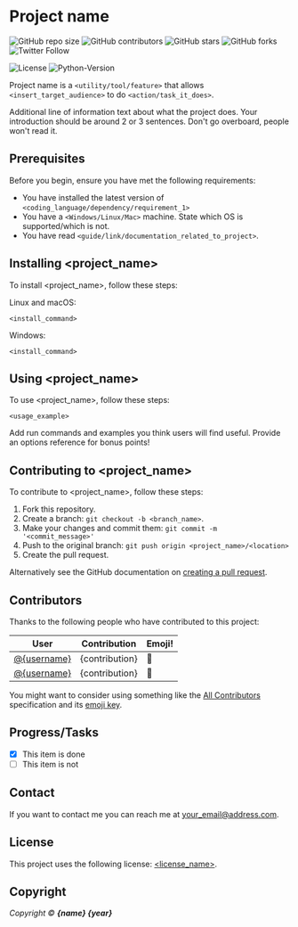 # Project name

<!--- These are examples. See https://shields.io for others or to customize this set of shields. You might want to include dependencies, project status and licence info here. Logos can be found at https://simpleicons.org/ --->
![GitHub repo size](https://img.shields.io/github/repo-size/{user}/{repo}?style=plastic&logo=appveyor)
![GitHub contributors](https://img.shields.io/github/contributors/{user}/{repo}?style=plastic&logo=appveyor)
![GitHub stars](https://img.shields.io/github/stars/{user}/{repo}?style=social)
![GitHub forks](https://img.shields.io/github/forks/{user}/{repo}?style=social)
![Twitter Follow](https://img.shields.io/twitter/follow/{userID}?style=social&link=http://left&link=http://right)
<!--- The following can really be anything you want. Format for this is https://img.shields.io/badge/<LABEL>-<MESSAGE>-<COLOR> --->
![License](https://img.shields.io/badge/license-licensetype-blue?style=plastic&logo=appveyor)
![Python-Version](https://img.shields.io/badge/language-version-blueviolet?style=plastic&logo=appveyor)

Project name is a `<utility/tool/feature>` that allows `<insert_target_audience>` to do `<action/task_it_does>`.

Additional line of information text about what the project does. Your introduction should be around 2 or 3 sentences. Don't go overboard, people won't read it.

## Prerequisites

Before you begin, ensure you have met the following requirements:
<!--- These are just example requirements. Add, duplicate or remove as required --->
* You have installed the latest version of `<coding_language/dependency/requirement_1>`
* You have a `<Windows/Linux/Mac>` machine. State which OS is supported/which is not.
* You have read `<guide/link/documentation_related_to_project>`.

## Installing <project_name>

To install <project_name>, follow these steps:

Linux and macOS:
```
<install_command>
```

Windows:
```
<install_command>
```
## Using <project_name>

To use <project_name>, follow these steps:

```
<usage_example>
```

Add run commands and examples you think users will find useful. Provide an options reference for bonus points!

## Contributing to <project_name>
<!--- If your README is long or you have some specific process or steps you want contributors to follow, consider creating a separate CONTRIBUTING.md file--->
To contribute to <project_name>, follow these steps:

1. Fork this repository.
2. Create a branch: `git checkout -b <branch_name>`.
3. Make your changes and commit them: `git commit -m '<commit_message>'`
4. Push to the original branch: `git push origin <project_name>/<location>`
5. Create the pull request.

Alternatively see the GitHub documentation on [creating a pull request](https://help.github.com/en/github/collaborating-with-issues-and-pull-requests/creating-a-pull-request).

## Contributors

Thanks to the following people who have contributed to this project:


User | Contribution | Emoji!
------------ | ------------- | -------------
[@{username}](https://github.com/{user}) | {contribution} | 📖
[@{username}](https://github.com/{user}) | {contribution} | 🐛

<!--- add others as needed --->

You might want to consider using something like the [All Contributors](https://github.com/all-contributors/all-contributors) specification and its [emoji key](https://allcontributors.org/docs/en/emoji-key).

## Progress/Tasks
- [x] This item is done
- [ ] This item is not

## Contact

If you want to contact me you can reach me at <your_email@address.com>.

## License
<!--- If you're not sure which open license to use see https://choosealicense.com/--->

This project uses the following license: [<license_name>](<link>).

## Copyright

*Copyright © **{name} {year}***
